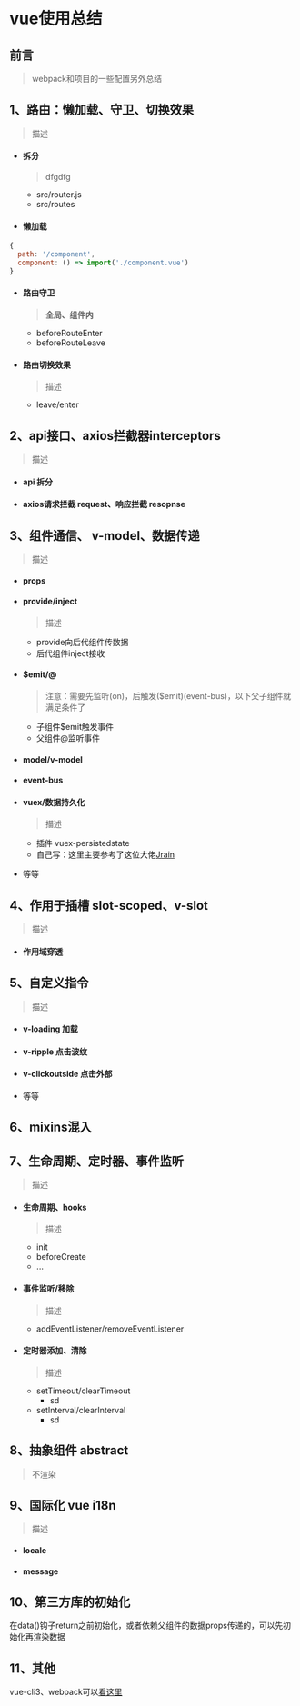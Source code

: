 # vue使用总结

## 前言
> webpack和项目的一些配置另外总结

## 1、路由：懒加载、守卫、切换效果
> 描述

* #### 拆分
  > dfgdfg
  * src/router.js
  * src/routes

* #### 懒加载
```js
{
  path: '/component',
  component: () => import('./component.vue')
}
```
* #### 路由守卫
  > **全局、组件内**
  * beforeRouteEnter
  * beforeRouteLeave


* #### 路由切换效果
  > 描述
  * leave/enter

## 2、api接口、axios拦截器interceptors
> 描述

* #### api 拆分
* #### axios请求拦截 request、响应拦截 resopnse


## 3、组件通信、 v-model、数据传递
> 描述

* #### props
* #### provide/inject
  > 描述
  * provide向后代组件传数据
  * 后代组件inject接收

* #### $emit/@
  > 注意：需要先监听(on)，后触发($emit)(event-bus)，以下父子组件就满足条件了
  * 子组件$emit触发事件
  * 父组件@监听事件

* #### model/v-model
* #### event-bus

* #### vuex/数据持久化
  > 描述
  * 插件 vuex-persistedstate
  * 自己写：这里主要参考了这位大佬[Jrain](https://juejin.im/user/55fa7cd460b2e36621f07dde)

* 等等


## 4、作用于插槽 slot-scoped、v-slot
> 描述

* #### 作用域穿透


## 5、自定义指令
> 描述

* #### v-loading 加载
* #### v-ripple 点击波纹
* #### v-clickoutside 点击外部
* 等等


## 6、mixins混入

## 7、生命周期、定时器、事件监听
> 描述

* #### 生命周期、hooks
  > 描述
  * init
  * beforeCreate
  * ...

* #### 事件监听/移除
  > 描述
  * addEventListener/removeEventListener

* #### 定时器添加、清除
  > 描述
  * setTimeout/clearTimeout
    * sd
  * setInterval/clearInterval
    * sd

## 8、抽象组件 abstract
> 不渲染


## 9、国际化 vue i18n
> 描述

* #### locale
* #### message


## 10、第三方库的初始化
在data()钩子return之前初始化，或者依赖父组件的数据props传递的，可以先初始化再渲染数据

## 11、其他
vue-cli3、webpack可以[看这里]()